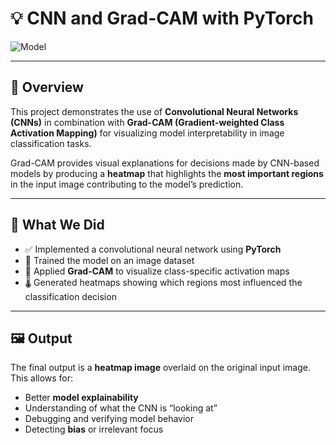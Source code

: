 # 💡 CNN and Grad-CAM with PyTorch

![Model](img/download.png)

---

## 📌 Overview

This project demonstrates the use of **Convolutional Neural Networks (CNNs)** in combination with **Grad-CAM (Gradient-weighted Class Activation Mapping)** for visualizing model interpretability in image classification tasks.

Grad-CAM provides visual explanations for decisions made by CNN-based models by producing a **heatmap** that highlights the **most important regions** in the input image contributing to the model’s prediction.

---

## 🔧 What We Did

- ✅ Implemented a convolutional neural network using **PyTorch**
- 🧪 Trained the model on an image dataset
- 🧠 Applied **Grad-CAM** to visualize class-specific activation maps
- 🌡️ Generated heatmaps showing which regions most influenced the classification decision

---

## 🖼️ Output

The final output is a **heatmap image** overlaid on the original input image. This allows for:

- Better **model explainability**
- Understanding of what the CNN is “looking at”
- Debugging and verifying model behavior
- Detecting **bias** or irrelevant focus
